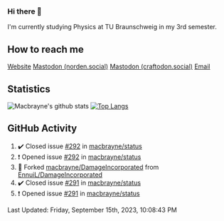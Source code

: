 ### Hi there 👋
I'm currently studying Physics at TU Braunschweig in my 3rd semester.

## How to reach me
[Website](https://florentin-schleuss.de)
<a rel="me" href="https://norden.social/@florentin">Mastodon (norden.social)</a>
<a rel="me" href="https://craftodon.social/@frodolon">Mastodon (craftodon.social)</a>
[Email](mailto:hello@macbrayne.de)

## Statistics
![Macbrayne's github stats](https://github-readme-stats.vercel.app/api?username=macbrayne&count_private=true&show_icons=true&hide_rank=true&custom_title=macbrayne's%20GitHub%20Stats)
[![Top Langs](https://github-readme-stats.vercel.app/api/top-langs/?username=macbrayne&exclude_repo=liftron&layout=compact)](https://github.com/anuraghazra/github-readme-stats)
## GitHub Activity

<!--RECENT_ACTIVITY:start-->
1. ✔️ Closed issue [#292](https://github.com/macbrayne/status/issues/292) in [macbrayne/status](https://github.com/macbrayne/status)
2. ❗️ Opened issue [#292](https://github.com/macbrayne/status/issues/292) in [macbrayne/status](https://github.com/macbrayne/status)
3. 🔱 Forked [macbrayne/DamageIncorporated](https://github.com/macbrayne/DamageIncorporated) from [EnnuiL/DamageIncorporated](https://github.com/EnnuiL/DamageIncorporated)
4. ✔️ Closed issue [#291](https://github.com/macbrayne/status/issues/291) in [macbrayne/status](https://github.com/macbrayne/status)
5. ❗️ Opened issue [#291](https://github.com/macbrayne/status/issues/291) in [macbrayne/status](https://github.com/macbrayne/status)
<!--RECENT_ACTIVITY:end-->

<!--RECENT_ACTIVITY:last_update-->
Last Updated: Friday, September 15th, 2023, 10:08:43 PM
<!--RECENT_ACTIVITY:last_update_end-->


<!--
**macbrayne/macbrayne** is a ✨ _special_ ✨ repository because its `README.md` (this file) appears on your GitHub profile.

Here are some ideas to get you started:

- 🔭 I’m currently working on ...
- 🌱 I’m currently learning ...
- 👯 I’m looking to collaborate on ...
- 🤔 I’m looking for help with ...
- 💬 Ask me about ...
- 📫 How to reach me: ...
- 😄 Pronouns: ...
- ⚡ Fun fact: ...
-->
